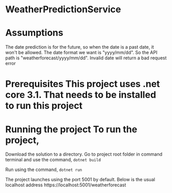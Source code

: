 # WeatherPredictionService

# Assumptions

The date prediction is for the future, so when the date is a past date, it won't be allowed.
The date format we want is "yyyy/mm/dd". So the API path is "weatherforecast/yyyy/mm/dd".
Invalid date will return a bad request error
# Prerequisites This project uses .net core 3.1. That needs to be installed to run this project

# Running the project To run the project,

Download the solution to a directory.
Go to project root folder in command terminal and use the command,
` dotnet build `

Run using the command,
` dotnet run `

The project launches using the port 5001 by default. Below is the usual localhost address https://localhost:5001/weatherforecast

